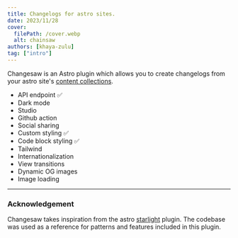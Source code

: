 ```yaml
---
title: Changelogs for astro sites.
date: 2023/11/28
cover:
  filePath: /cover.webp
  alt: chainsaw
authors: [khaya-zulu]
tag: ["intro"]
---
```


Changesaw is an Astro plugin which allows you to create changelogs from your astro site's [content collections](https://docs.astro.build/en/guides/content-collections/).

- API endpoint ✅
- Dark mode
- Studio
- Github action
- Social sharing
- Custom styling ✅
- Code block styling ✅
- Tailwind
- Internationalization
- View transitions
- Dynamic OG images
- Image loading

---

### Acknowledgement

Changesaw takes inspiration from the astro [starlight](https://starlight.astro.build/) plugin. The codebase was used as a reference for patterns and features included in this plugin.
